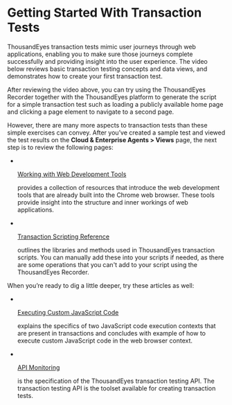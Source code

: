 # Getting Started With Transaction Tests

ThousandEyes transaction tests mimic user journeys through web applications, enabling you to make sure those journeys complete successfully and providing insight into the user experience. The video below reviews basic transaction testing concepts and data views, and demonstrates how to create your first transaction test.

After reviewing the video above, you can try using the ThousandEyes Recorder together with the ThousandEyes platform to generate the script for a simple transaction test such as loading a publicly available home page and clicking a page element to navigate to a second page.

However, there are many more aspects to transaction tests than these simple exercises can convey. After you’ve created a sample test and viewed the test results on the **Cloud & Enterprise Agents > Views** page, the next step is to review the following pages:

*   ​

    [Working with Web Development Tools](<../.gitbook/assets/working with web development tools>)

    provides a collection of resources that introduce the web development tools that are already built into the Chrome web browser. These tools provide insight into the structure and inner workings of web applications.
*   ​

    [Transaction Scripting Reference](broken-reference)

    outlines the libraries and methods used in ThousandEyes transaction scripts. You can manually add these into your scripts if needed, as there are some operations that you can't add to your script using the ThousandEyes Recorder.

When you’re ready to dig a little deeper, try these articles as well:

*   ​

    [Executing Custom JavaScript Code](broken-reference)

    explains the specifics of two JavaScript code execution contexts that are present in transactions and concludes with example of how to execute custom JavaScript code in the web browser context.
*   ​

    [API Monitoring](<../.gitbook/assets/api monitoring>)

    is the specification of the ThousandEyes transaction testing API. The transaction testing API is the toolset available for creating transaction tests.
